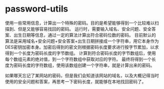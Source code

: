 password-utils
==============

使用一些常用信息，计算出一个特殊的密码。目的是希望能够得到一个比较难以扫描到、但是又能够容易找回的密码。
运行时，需要输入域名、安全问题、安全答案、出生日期等信息，通过一定的算法计算出符合密码位数的密码。
目前默认的算法是采用域名+安全问题+安全答案+出生日期拼接成一个字符串，用它本身作为DES密钥加密本身。加密后得到的密文则根据密码长度要求进行按字节累加，以求得到一个长度为密码长度的字节数组。
计算到符合密码长度的字节数组后，使用每个数组元素的绝对值，到一个字符数组中获取对应的字符。
最终将得到一个长度为密码长度的字符数组，使用该数组创建一个字符串，就是计算出来的密码。

如果哪天忘记了某网站的密码，但是我们会知道该网站的域名，以及大概记得当时使用的安全问题和答案，再思考一下密码长度，就能够在本地找回密码了。
